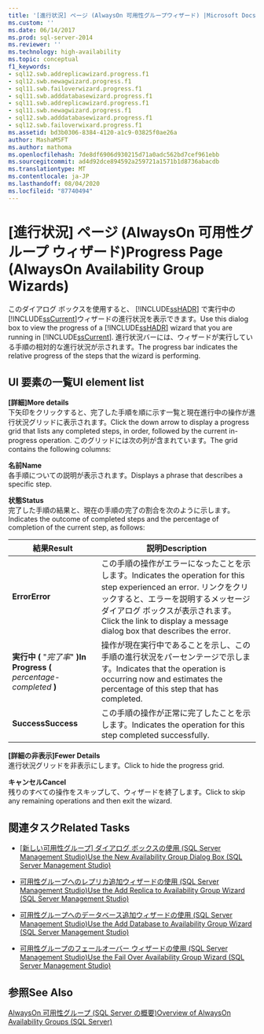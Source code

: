 ```yaml
---
title: '[進行状況] ページ (AlwaysOn 可用性グループウィザード) |Microsoft Docs'
ms.custom: ''
ms.date: 06/14/2017
ms.prod: sql-server-2014
ms.reviewer: ''
ms.technology: high-availability
ms.topic: conceptual
f1_keywords:
- sql12.swb.addreplicawizard.progress.f1
- sql12.swb.newagwizard.progress.f1
- sql11.swb.failoverwizard.progress.f1
- sql11.swb.adddatabasewizard.progress.f1
- sql11.swb.addreplicawizard.progress.f1
- sql11.swb.newagwizard.progress.f1
- sql12.swb.adddatabasewizard.progress.f1
- sql12.swb.failoverwixard.progress.f1
ms.assetid: bd3b0306-8384-4120-a1c9-03825f0ae26a
author: MashaMSFT
ms.author: mathoma
ms.openlocfilehash: 7de8df6906d930215d71a0adc562bd7cef961ebb
ms.sourcegitcommit: ad4d92dce894592a259721a1571b1d8736abacdb
ms.translationtype: MT
ms.contentlocale: ja-JP
ms.lasthandoff: 08/04/2020
ms.locfileid: "87740494"
---
```

# <a name="progress-page-alwayson-availability-group-wizards"></a><span data-ttu-id="b84de-102">[進行状況] ページ (AlwaysOn 可用性グループ ウィザード)</span><span class="sxs-lookup"><span data-stu-id="b84de-102">Progress Page (AlwaysOn Availability Group Wizards)</span></span>
  <span data-ttu-id="b84de-103">このダイアログ ボックスを使用すると、 [!INCLUDE[ssHADR](../../../includes/sshadr-md.md)] で実行中の [!INCLUDE[ssCurrent](../../../includes/sscurrent-md.md)]ウィザードの進行状況を表示できます。</span><span class="sxs-lookup"><span data-stu-id="b84de-103">Use this dialog box to view the progress of a [!INCLUDE[ssHADR](../../../includes/sshadr-md.md)] wizard that you are running in [!INCLUDE[ssCurrent](../../../includes/sscurrent-md.md)].</span></span> <span data-ttu-id="b84de-104">進行状況バーには、ウィザードが実行している手順の相対的な進行状況が示されます。</span><span class="sxs-lookup"><span data-stu-id="b84de-104">The progress bar indicates the relative progress of the steps that the wizard is performing.</span></span>  
  
## <a name="ui-element-list"></a><span data-ttu-id="b84de-105">UI 要素の一覧</span><span class="sxs-lookup"><span data-stu-id="b84de-105">UI element list</span></span>  
 <span data-ttu-id="b84de-106">**[詳細]**</span><span class="sxs-lookup"><span data-stu-id="b84de-106">**More details**</span></span>  
 <span data-ttu-id="b84de-107">下矢印をクリックすると、完了した手順を順に示す一覧と現在進行中の操作が進行状況グリッドに表示されます。</span><span class="sxs-lookup"><span data-stu-id="b84de-107">Click the down arrow to display a progress grid that lists any completed steps, in order, followed by the current in-progress operation.</span></span> <span data-ttu-id="b84de-108">このグリッドには次の列が含まれています。</span><span class="sxs-lookup"><span data-stu-id="b84de-108">The grid contains the following columns:</span></span>  
  
 <span data-ttu-id="b84de-109">**名前**</span><span class="sxs-lookup"><span data-stu-id="b84de-109">**Name**</span></span>  
 <span data-ttu-id="b84de-110">各手順についての説明が表示されます。</span><span class="sxs-lookup"><span data-stu-id="b84de-110">Displays a phrase that describes a specific step.</span></span>  
  
 <span data-ttu-id="b84de-111">**状態**</span><span class="sxs-lookup"><span data-stu-id="b84de-111">**Status**</span></span>  
 <span data-ttu-id="b84de-112">完了した手順の結果と、現在の手順の完了の割合を次のように示します。</span><span class="sxs-lookup"><span data-stu-id="b84de-112">Indicates the outcome of completed steps and the percentage of completion of the current step, as follows:</span></span>  
  
|<span data-ttu-id="b84de-113">結果</span><span class="sxs-lookup"><span data-stu-id="b84de-113">Result</span></span>|<span data-ttu-id="b84de-114">説明</span><span class="sxs-lookup"><span data-stu-id="b84de-114">Description</span></span>|  
|------------|-----------------|  
|<span data-ttu-id="b84de-115">**Error**</span><span class="sxs-lookup"><span data-stu-id="b84de-115">**Error**</span></span>|<span data-ttu-id="b84de-116">この手順の操作がエラーになったことを示します。</span><span class="sxs-lookup"><span data-stu-id="b84de-116">Indicates the operation for this step experienced an error.</span></span> <span data-ttu-id="b84de-117">リンクをクリックすると、エラーを説明するメッセージ ダイアログ ボックスが表示されます。</span><span class="sxs-lookup"><span data-stu-id="b84de-117">Click the link to display a message dialog box that describes the error.</span></span>|  
|<span data-ttu-id="b84de-118">**実行中 (** "*完了率*" **)**</span><span class="sxs-lookup"><span data-stu-id="b84de-118">**In Progress (** *percentage-completed* **)**</span></span>|<span data-ttu-id="b84de-119">操作が現在実行中であることを示し、この手順の進行状況をパーセンテージで示します。</span><span class="sxs-lookup"><span data-stu-id="b84de-119">Indicates that the operation is occurring now and estimates the percentage of this step that has completed.</span></span>|  
|<span data-ttu-id="b84de-120">**Success**</span><span class="sxs-lookup"><span data-stu-id="b84de-120">**Success**</span></span>|<span data-ttu-id="b84de-121">この手順の操作が正常に完了したことを示します。</span><span class="sxs-lookup"><span data-stu-id="b84de-121">Indicates the operation for this step completed successfully.</span></span>|  
  
 <span data-ttu-id="b84de-122">**[詳細の非表示]**</span><span class="sxs-lookup"><span data-stu-id="b84de-122">**Fewer Details**</span></span>  
 <span data-ttu-id="b84de-123">進行状況グリッドを非表示にします。</span><span class="sxs-lookup"><span data-stu-id="b84de-123">Click to hide the progress grid.</span></span>  
  
 <span data-ttu-id="b84de-124">**キャンセル**</span><span class="sxs-lookup"><span data-stu-id="b84de-124">**Cancel**</span></span>  
 <span data-ttu-id="b84de-125">残りのすべての操作をスキップして、ウィザードを終了します。</span><span class="sxs-lookup"><span data-stu-id="b84de-125">Click to skip any remaining operations and then exit the wizard.</span></span>  
  
##  <a name="related-tasks"></a><a name="RelatedTasks"></a> <span data-ttu-id="b84de-126">関連タスク</span><span class="sxs-lookup"><span data-stu-id="b84de-126">Related Tasks</span></span>  
  
-   <span data-ttu-id="b84de-127">[[新しい可用性グループ] ダイアログ ボックスの使用 &#40;SQL Server Management Studio&#41;](use-the-new-availability-group-dialog-box-sql-server-management-studio.md)</span><span class="sxs-lookup"><span data-stu-id="b84de-127">[Use the New Availability Group Dialog Box &#40;SQL Server Management Studio&#41;](use-the-new-availability-group-dialog-box-sql-server-management-studio.md)</span></span>  
  
-   [<span data-ttu-id="b84de-128">可用性グループへのレプリカ追加ウィザードの使用 &#40;SQL Server Management Studio&#41;</span><span class="sxs-lookup"><span data-stu-id="b84de-128">Use the Add Replica to Availability Group Wizard &#40;SQL Server Management Studio&#41;</span></span>](use-the-add-replica-to-availability-group-wizard-sql-server-management-studio.md)  
  
-   [<span data-ttu-id="b84de-129">可用性グループへのデータベース追加ウィザードの使用 &#40;SQL Server Management Studio&#41;</span><span class="sxs-lookup"><span data-stu-id="b84de-129">Use the Add Database to Availability Group Wizard &#40;SQL Server Management Studio&#41;</span></span>](availability-group-add-database-to-group-wizard.md)  
  
-   [<span data-ttu-id="b84de-130">可用性グループのフェールオーバー ウィザードの使用 &#40;SQL Server Management Studio&#41;</span><span class="sxs-lookup"><span data-stu-id="b84de-130">Use the Fail Over Availability Group Wizard &#40;SQL Server Management Studio&#41;</span></span>](use-the-fail-over-availability-group-wizard-sql-server-management-studio.md)  
  
## <a name="see-also"></a><span data-ttu-id="b84de-131">参照</span><span class="sxs-lookup"><span data-stu-id="b84de-131">See Also</span></span>  
 [<span data-ttu-id="b84de-132">AlwaysOn 可用性グループ &#40;SQL Server の概要&#41;</span><span class="sxs-lookup"><span data-stu-id="b84de-132">Overview of AlwaysOn Availability Groups &#40;SQL Server&#41;</span></span>](overview-of-always-on-availability-groups-sql-server.md)  
  
  
